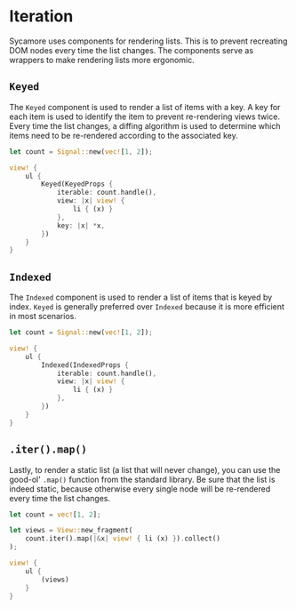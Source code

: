 # Iteration

Sycamore uses components for rendering lists. This is to prevent recreating DOM nodes every time the
list changes. The components serve as wrappers to make rendering lists more ergonomic.

## `Keyed`

The `Keyed` component is used to render a list of items with a key. A key for each item is used to
identify the item to prevent re-rendering views twice. Every time the list changes, a diffing
algorithm is used to determine which items need to be re-rendered according to the associated key.

```rust
let count = Signal::new(vec![1, 2]);

view! {
    ul {
        Keyed(KeyedProps {
            iterable: count.handle(),
            view: |x| view! {
                li { (x) }
            },
            key: |x| *x,
        })
    }
}
```

## `Indexed`

The `Indexed` component is used to render a list of items that is keyed by index. `Keyed` is
generally preferred over `Indexed` because it is more efficient in most scenarios.

```rust
let count = Signal::new(vec![1, 2]);

view! {
    ul {
        Indexed(IndexedProps {
            iterable: count.handle(),
            view: |x| view! {
                li { (x) }
            },
        })
    }
}
```

## `.iter().map()`

Lastly, to render a static list (a list that will never change), you can use the good-ol' `.map()`
function from the standard library. Be sure that the list is indeed static, because otherwise every
single node will be re-rendered every time the list changes.

```rust
let count = vec![1, 2];

let views = View::new_fragment(
    count.iter().map(|&x| view! { li (x) }).collect()
);

view! {
    ul {
        (views)
    }
}
```
